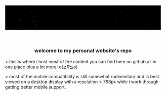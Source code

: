 ![banner](https://raw.githubusercontent.com/akrossu/akrossu.github.io/projectA/static/repobanner.png)

<br>

<h3><div align="center">welcome to my personal website's repo</div></h3>

\> this is where i host most of the content you can find here on github all in one place plus a lot more!  o(≧∇≦o)

\> most of the mobile compatibility is still somewhat rudimentary and is best viewed on a desktop display with a resolution > 768px while i work through getting better mobile support.

